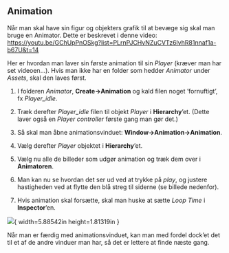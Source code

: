 ## Animation

Når man skal have sin figur og objekters grafik til at bevæge sig skal
man bruge en Animator. Dette er beskrevet i denne video:
<https://youtu.be/GChUpPnOSkg?list=PLrnPJCHvNZuCVTz6lvhR81nnaf1a-b67U&t=14>

Her er hvordan man laver sin første animation til sin *Player* (kræver
man har set videoen…). Hvis man ikke har en folder som hedder *Animator*
under *Assets*, skal den laves først.

1.  I folderen *Animator*, **Create-\>Animation** og kald filen noget
    ’fornuftigt’, fx *Player_idle*.

2.  Træk derefter *Player_idle* filen til objekt *Player* i
    **Hierarchy**’et. (Dette laver også en *Player controller* første
    gang man gør det.)

3.  Så skal man åbne animationsvinduet:
    **Window-\>Animation-\>Animation**.

4.  Vælg derefter *Player* objektet i **Hierarchy**’et.

5.  Vælg nu alle de billeder som udgør animation og træk dem over i
    **Animatoren**.

6.  Man kan nu se hvordan det ser ud ved at trykke på *play*, og justere
    hastigheden ved at flytte den blå streg til siderne (se billede
    nedenfor).

7.  Hvis animation skal forsætte, skal man huske at sætte *Loop Time* i
    **Inspector**’en.

![](media/image39.png){ width=5.88542in height=1.81319in }

Når man er færdig med animationsvinduet, kan man med fordel dock’et det
til et af de andre vinduer man har, så det er lettere at finde næste
gang.

